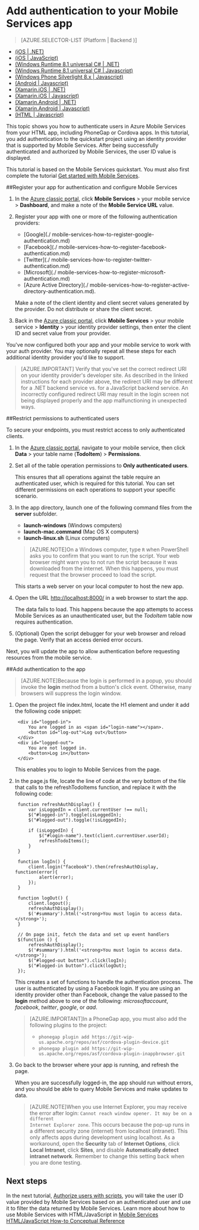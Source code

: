 <properties 
	pageTitle="Add authentication to your HTML/JavaScript app | Microsoft Azure" 
	description="Learn how to use Mobile Services to authenticate users of your HTML app through a variety of identity providers, including Google, Facebook, Twitter, and Microsoft account." 
	services="mobile-services" 
	documentationCenter="" 
	authors="ggailey777" 
	manager="dwrede" 
	editor=""/>

<tags 
	ms.service="mobile-services" 
	ms.workload="mobile" 
	ms.tgt_pltfrm="mobile-multiple" 
	ms.devlang="javascript" 
	ms.topic="article" 
	ms.date="07/21/2016" 
	ms.author="glenga"/>

# Add authentication to your Mobile Services app 

> [AZURE.SELECTOR-LIST (Platform | Backend )]
- [(iOS | .NET)](mobile-services-dotnet-backend-ios-get-started-users.md)
- [(iOS | JavaScript)](mobile-services-ios-get-started-users.md)
- [(Windows Runtime 8.1 universal C# | .NET)](mobile-services-dotnet-backend-windows-universal-dotnet-get-started-users.md)
- [(Windows Runtime 8.1 universal C# | Javascript)](mobile-services-javascript-backend-windows-universal-dotnet-get-started-users.md)
- [(Windows Phone Silverlight 8.x | Javascript)](mobile-services-windows-phone-get-started-users.md)
- [(Android | Javascript)](mobile-services-android-get-started-users.md)
- [(Xamarin.iOS | .NET)](mobile-services-dotnet-backend-xamarin-ios-get-started-users.md)
- [(Xamarin.iOS | Javascript)](partner-xamarin-mobile-services-ios-get-started-users.md)
- [(Xamarin.Android | .NET)](mobile-services-dotnet-backend-xamarin-android-get-started-users.md)
- [(Xamarin.Android | Javascript)](partner-xamarin-mobile-services-android-get-started-users.md)
- [(HTML | Javascript)](mobile-services-html-get-started-users.md)


This topic shows you how to authenticate users in Azure Mobile Services from your HTML app, including PhoneGap or Cordova apps.  In this tutorial, you add authentication to the quickstart project using an identity provider that is supported by Mobile Services. After being successfully authenticated and authorized by Mobile Services, the user ID value is displayed.  

This tutorial is based on the Mobile Services quickstart. You must also first complete the tutorial [Get started with Mobile Services]. 

##<a name="register"></a>Register your app for authentication and configure Mobile Services


1. In the [Azure classic portal](https://manage.windowsazure.com/), click **Mobile Services** > your mobile service > **Dashboard**, and make a note of the **Mobile Service URL** value.

2. Register your app with one or more of the following authentication providers:
   * [Google](./
mobile-services-how-to-register-google-authentication.md)
   * [Facebook](./
mobile-services-how-to-register-facebook-authentication.md)
   * [Twitter](./
mobile-services-how-to-register-twitter-authentication.md)
   * [Microsoft](./
mobile-services-how-to-register-microsoft-authentication.md)
   * [Azure Active Directory](./
mobile-services-how-to-register-active-directory-authentication.md). 
   
    Make a note of the client identity and client secret values generated by the provider. Do not distribute or share the client secret.

3. Back in the [Azure classic portal](https://manage.windowsazure.com/), click **Mobile Services** > your mobile service > **Identity** > your identity provider settings, then enter the client ID and secret value from your provider. 
 
You've now configured both your app and your mobile service to work with your auth provider. You may optionally repeat all these steps for each additional identity provider you'd like to support.

> [AZURE.IMPORTANT] Verify that you've set the correct redirect URI on your identity provider's developer site. As described in the linked instructions for each provider above, the redirect URI may be different for a .NET backend service vs. for a JavaScript backend service. An incorrectly configured redirect URI may result in the login screen not being displayed properly and the app malfunctioning in unexpected ways.
 

##<a name="permissions"></a>Restrict permissions to authenticated users


To secure your endpoints, you must restrict access to only authenticated clients. 

1. In the [Azure classic portal](https://manage.windowsazure.com/), navigate to your mobile service, then click  **Data** > your table name (**TodoItem**) > **Permissions**. 

2. Set all of the table operation permissions to **Only authenticated users**. 

	 This ensures that all operations against the table require an authenticated user, which is required for this tutorial. You can set different permissions on each operations to support your specific scenario.   


3. In the app directory, launch one of the following command files from the **server** subfolder.

	+ **launch-windows** (Windows computers) 
	+ **launch-mac.command** (Mac OS X computers)
	+ **launch-linux.sh** (Linux computers)

	>[AZURE.NOTE]On a Windows computer, type `R` when PowerShell asks you to confirm that you want to run the script. Your web browser might warn you to not run the script because it was downloaded from the internet. When this happens, you must request that the browser proceed to load the script.

	This starts a web server on your local computer to host the new app.

2. Open the URL <a href="http://localhost:8000/" target="_blank">http://localhost:8000/</a> in a web browser to start the app. 

	The data fails to load. This happens because the app attempts to access Mobile Services as an unauthenticated user, but the _TodoItem_ table now requires authentication.

3. (Optional) Open the script debugger for your web browser and reload the page. Verify that an access denied error occurs. 

Next, you will update the app to allow authentication before requesting resources from the mobile service.

##<a name="add-authentication"></a>Add authentication to the app

>[AZURE.NOTE]Because the login is performed in a popup, you should invoke the **login** method from a button's click event. Otherwise, many browsers will suppress the login window.

1. Open the project file index.html, locate the H1 element and under it add the following code snippet:

	    <div id="logged-in">
            You are logged in as <span id="login-name"></span>.
            <button id="log-out">Log out</button>
        </div>
        <div id="logged-out">
            You are not logged in.
            <button>Log in</button>
        </div>

	This enables you to login to Mobile Services from the page.

2. In the page.js file, locate the line of code at the very bottom of the file that calls to the refreshTodoItems function, and replace it with the following code: 
	
		function refreshAuthDisplay() {
			var isLoggedIn = client.currentUser !== null;
			$("#logged-in").toggle(isLoggedIn);
			$("#logged-out").toggle(!isLoggedIn);

			if (isLoggedIn) {
				$("#login-name").text(client.currentUser.userId);
				refreshTodoItems();
			}
		}

		function logIn() {
			client.login("facebook").then(refreshAuthDisplay, function(error){
				alert(error);
			});
		}

		function logOut() {
			client.logout();
			refreshAuthDisplay();
			$('#summary').html('<strong>You must login to access data.</strong>');
		}

		// On page init, fetch the data and set up event handlers
		$(function () {
			refreshAuthDisplay();
			$('#summary').html('<strong>You must login to access data.</strong>');		    
			$("#logged-out button").click(logIn);
			$("#logged-in button").click(logOut);
		});

    This creates a set of functions to handle the authentication process. The user is authenticated by using a Facebook login. If you are using an identity provider other than Facebook, change the value passed to the **login** method above to one of the following: *microsoftaccount*, *facebook*, *twitter*, *google*, or *aad*.

	>[AZURE.IMPORTANT]In a PhoneGap app, you must also add the following plugins to the project:
	><ul><li><code>phonegap plugin add https://git-wip-us.apache.org/repos/asf/cordova-plugin-device.git</code></li>
	><li><code>phonegap plugin add https://git-wip-us.apache.org/repos/asf/cordova-plugin-inappbrowser.git</code></li></ul>

9. Go back to the browser where your app is running, and refresh the page. 

	When you are successfully logged-in, the app should run without errors, and you should be able to query Mobile Services and make updates to data.

	>[AZURE.NOTE]When you use Internet Explorer, you may receive the error after login: <code>Cannot reach window opener. It may be on a different Internet Explorer zone</code>. This occurs because the pop-up runs in a different security zone (internet) from localhost (intranet). This only affects apps during development using localhost. As a workaround, open the **Security** tab of **Internet Options**, click **Local Intranet**, click **Sites**, and disable **Automatically detect intranet network**. Remember to change this setting back when you are done testing.

## <a name="next-steps"> </a>Next steps

In the next tutorial, [Authorize users with scripts], you will take the user ID value provided by Mobile Services based on an authenticated user and use it to filter the data returned by Mobile Services. Learn more about how to use Mobile Services with HTML/JavaScript in [Mobile Services HTML/JavaScript How-to Conceptual Reference]

<!-- Anchors. -->
[Register your app for authentication and configure Mobile Services]: #register
[Restrict table permissions to authenticated users]: #permissions
[Add authentication to the app]: #add-authentication
[Next Steps]:#next-steps

<!-- Images. -->

[4]: ./media/mobile-services-html-get-started-users/mobile-services-selection.png
[5]: ./media/mobile-services-html-get-started-users/mobile-service-uri.png
[13]: ./media/mobile-services-html-get-started-users/mobile-identity-tab.png
[14]: ./media/mobile-services-html-get-started-users/mobile-portal-data-tables.png
[15]: ./media/mobile-services-html-get-started-users/mobile-portal-change-table-perms.png

<!-- URLs. -->
[Get started with Mobile Services]: mobile-services-html-get-started.md
[Authorize users with scripts]: mobile-services-javascript-backend-service-side-authorization.md
[Mobile Services HTML/JavaScript How-to Conceptual Reference]: mobile-services-html-how-to-use-client-library.md
 

